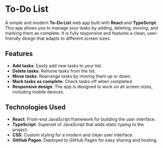 # To-Do List

A simple and modern **To-Do List** web app built with **React** and **TypeScript**. This app allows you to manage your tasks by adding, deleting, moving, and marking them as complete. It is fully responsive and features a clean, user-friendly design that adapts to different screen sizes.

## Features

- **Add tasks**: Easily add new tasks to your list.
- **Delete tasks**: Remove tasks from the list.
- **Move tasks**: Rearrange tasks by moving them up or down.
- **Mark tasks as complete**: Check tasks off when completed.
- **Responsive design**: The app is designed to work on all screen sizes, including mobile devices.

## Technologies Used

- **React**: Front-end JavaScript framework for building the user interface.
- **TypeScript**: Superset of JavaScript that adds static typing to the project.
- **CSS**: Custom styling for a modern and clean user interface.
- **GitHub Pages**: Deployed to GitHub Pages for easy sharing and hosting.
